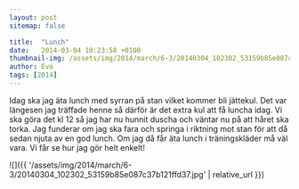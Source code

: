 ```yaml
---
layout: post
sitemap: false

title:  "Lunch"
date:   2014-03-04 10:23:58 +0100
thumbnail-img: /assets/img/2014/march/6-3/20140304_102302_53159b85e087c37b121ffd37.jpg
author: Eva
tags: [2014]
---
```


Idag ska jag äta lunch med syrran på stan vilket kommer bli jättekul. Det var längesen jag träffade henne så därför är det extra kul att få luncha idag. Vi ska göra det kl 12 så jag har nu hunnit duscha och väntar nu på att håret ska torka. Jag funderar om jag ska fara och springa i riktning mot stan för att då sedan njuta av en god lunch.  Om jag då får äta lunch i träningskläder må väl vara. Vi får se hur jag gör helt enkelt!

![]({{ '/assets/img/2014/march/6-3/20140304_102302_53159b85e087c37b121ffd37.jpg'  | relative_url }})

